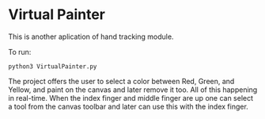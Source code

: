 # Virtual Painter

This is another aplication of hand tracking module.

To run:

```
python3 VirtualPainter.py
```

The project offers the user to select a color between Red, Green, and Yellow, and paint on the canvas and later remove it too. All of this happening in real-time. When the index finger and middle finger are up one can select a tool from the canvas toolbar and later can use this with the index finger.